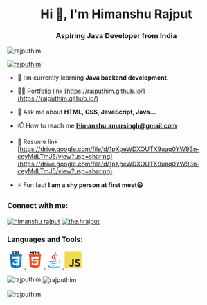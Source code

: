 <h1 align="center">Hi 👋, I'm Himanshu Rajput</h1>
<h3 align="center">Aspiring Java Developer from India</h3>

<p align="left"> <img src="https://komarev.com/ghpvc/?username=rajputhim&label=Profile%20views&color=0e75b6&style=flat" alt="rajputhim" /> </p>

<p align="left"> <a href="https://github.com/ryo-ma/github-profile-trophy"><img src="https://github-profile-trophy.vercel.app/?username=rajputhim" alt="rajputhim" /></a> </p>

- 🌱 I’m currently learning **Java backend development.**

- 👨‍💻 Portfolio link [https://rajputhim.github.io/](https://rajputhim.github.io/)

- 💬 Ask me about **HTML, CSS, JavaScript, Java...**

- 📫 How to reach me **Himanshu.amarsingh@gmail.com**

- 📄 Resume link [https://drive.google.com/file/d/1pXpeWDXOUTX9uaq0YW93n-ceyMdLTmJ5/view?usp=sharing](https://drive.google.com/file/d/1pXpeWDXOUTX9uaq0YW93n-ceyMdLTmJ5/view?usp=sharing)

- ⚡ Fun fact **I am a shy person at first meet😃**

<h3 align="left">Connect with me:</h3>
<p align="left">
<a href="https://linkedin.com/in/himanshu-rajput-93889a202" target="blank"><img align="center" src="https://raw.githubusercontent.com/rahuldkjain/github-profile-readme-generator/master/src/images/icons/Social/linked-in-alt.svg" alt="himanshu rajput" height="30" width="40" /></a>
<a href="https://instagram.com/the.hrajput" target="blank"><img align="center" src="https://raw.githubusercontent.com/rahuldkjain/github-profile-readme-generator/master/src/images/icons/Social/instagram.svg" alt="the.hrajput" height="30" width="40" /></a>
</p>

<h3 align="left">Languages and Tools:</h3>
<p align="left"> <a href="https://www.w3schools.com/css/" target="_blank" rel="noreferrer"> <img src="https://raw.githubusercontent.com/devicons/devicon/master/icons/css3/css3-original-wordmark.svg" alt="css3" width="40" height="40"/> </a> <a href="https://www.w3.org/html/" target="_blank" rel="noreferrer"> <img src="https://raw.githubusercontent.com/devicons/devicon/master/icons/html5/html5-original-wordmark.svg" alt="html5" width="40" height="40"/> </a> <a href="https://www.java.com" target="_blank" rel="noreferrer"> <img src="https://raw.githubusercontent.com/devicons/devicon/master/icons/java/java-original.svg" alt="java" width="40" height="40"/> </a> <a href="https://developer.mozilla.org/en-US/docs/Web/JavaScript" target="_blank" rel="noreferrer"> <img src="https://raw.githubusercontent.com/devicons/devicon/master/icons/javascript/javascript-original.svg" alt="javascript" width="40" height="40"/> </a> </p>

<p><img align="left" src="https://github-readme-stats.vercel.app/api/top-langs?username=rajputhim&show_icons=true&locale=en&layout=compact" alt="rajputhim" /></p>

<p>&nbsp;<img align="center" src="https://github-readme-stats.vercel.app/api?username=rajputhim&show_icons=true&locale=en" alt="rajputhim" /></p>

<p><img align="center" src="https://github-readme-streak-stats.herokuapp.com/?user=rajputhim&" alt="rajputhim" /></p>
